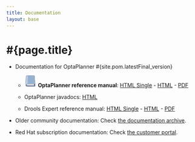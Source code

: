 ```yaml
---
title: Documentation
layout: base
---
```

# #{page.title}

* Documentation for OptaPlanner #{site.pom.latestFinal_version}

    * ![](documentation.png) **OptaPlanner reference manual**: [HTML Single](#{site.pom.latestFinal_documentationHtmlSingle}) -
    [HTML](#{site.pom.latestFinal_documentationHtml}) -
    [PDF](#{site.pom.latestFinal_documentationPdf})

    * OptaPlanner javadocs: [HTML](#{site.pom.latestFinal_javadocs})

    * Drools Expert reference manual: [HTML Single](http://docs.jboss.org/drools/release/5.5.0.Final/drools-expert-docs/html_single/index.html) -
    [HTML](http://docs.jboss.org/drools/release/5.5.0.Final/drools-expert-docs/html/index.html) -
    [PDF](http://docs.jboss.org/drools/release/5.5.0.Final/drools-expert-docs/pdf/drools-expert-docs.pdf)

* Older community documentation: Check [the documentation archive](http://docs.jboss.org/drools/release/).

* Red Hat subscription documentation: Check [the customer portal](https://access.redhat.com/knowledge/docs/).
